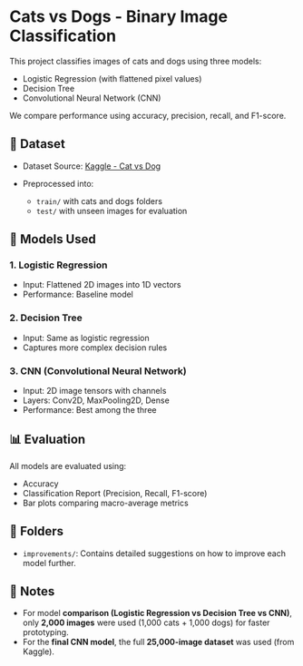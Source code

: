 # Cats vs Dogs - Binary Image Classification

This project classifies images of cats and dogs using three models:
- Logistic Regression (with flattened pixel values)
- Decision Tree
- Convolutional Neural Network (CNN)

We compare performance using accuracy, precision, recall, and F1-score.

## 📁 Dataset
- Dataset Source: [Kaggle - Cat vs Dog](https://www.kaggle.com/datasets/karakaggle/kaggle-cat-vs-dog-dataset)

- Preprocessed into:
  - `train/` with cats and dogs folders
  - `test/` with unseen images for evaluation

## 🧠 Models Used

### 1. Logistic Regression
- Input: Flattened 2D images into 1D vectors
- Performance: Baseline model

### 2. Decision Tree
- Input: Same as logistic regression
- Captures more complex decision rules

### 3. CNN (Convolutional Neural Network)
- Input: 2D image tensors with channels
- Layers: Conv2D, MaxPooling2D, Dense
- Performance: Best among the three

## 📊 Evaluation
All models are evaluated using:
- Accuracy
- Classification Report (Precision, Recall, F1-score)
- Bar plots comparing macro-average metrics

## 📂 Folders
- `improvements/`: Contains detailed suggestions on how to improve each model further.

## 📝 Notes

- For model **comparison (Logistic Regression vs Decision Tree vs CNN)**, only **2,000 images** were used (1,000 cats + 1,000 dogs) for faster prototyping.
- For the **final CNN model**, the full **25,000-image dataset** was used (from Kaggle).
